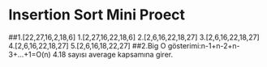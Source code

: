 # Insertion Sort Mini Proect
##1.[22,27,16,2,18,6]
1.[2,27,16,22,18,6]
2.[2,6,16,22,18,27]
3.[2,6,16,22,18,27]
4.[2,6,16,22,18,27]
5.[2,6,16,18,22,27]
##2.Big O gösterimi:n-1+n-2+n-3+...+1=O(n)
4.18 sayısı average kapsamına girer.
